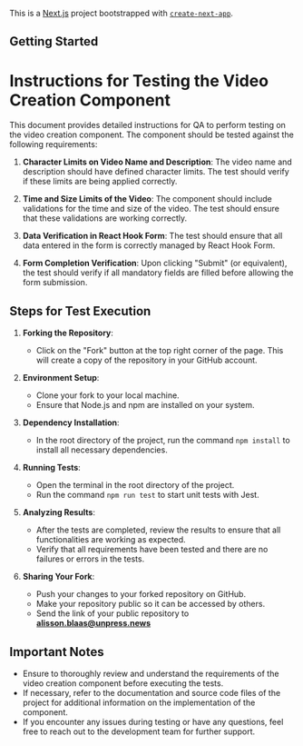 This is a [Next.js](https://nextjs.org/) project bootstrapped with [`create-next-app`](https://github.com/vercel/next.js/tree/canary/packages/create-next-app).

## Getting Started


# Instructions for Testing the Video Creation Component

This document provides detailed instructions for QA to perform testing on the video creation component. The component should be tested against the following requirements:

1. **Character Limits on Video Name and Description**: The video name and description should have defined character limits. The test should verify if these limits are being applied correctly.

2. **Time and Size Limits of the Video**: The component should include validations for the time and size of the video. The test should ensure that these validations are working correctly.

3. **Data Verification in React Hook Form**: The test should ensure that all data entered in the form is correctly managed by React Hook Form.

4. **Form Completion Verification**: Upon clicking "Submit" (or equivalent), the test should verify if all mandatory fields are filled before allowing the form submission.

## Steps for Test Execution

1. **Forking the Repository**:
   - Click on the "Fork" button at the top right corner of the page. This will create a copy of the repository in your GitHub account.

2. **Environment Setup**:
   - Clone your fork to your local machine.
   - Ensure that Node.js and npm are installed on your system.

3. **Dependency Installation**:
   - In the root directory of the project, run the command `npm install` to install all necessary dependencies.

4. **Running Tests**:
   - Open the terminal in the root directory of the project.
   - Run the command `npm run test` to start unit tests with Jest.

5. **Analyzing Results**:
   - After the tests are completed, review the results to ensure that all functionalities are working as expected.
   - Verify that all requirements have been tested and there are no failures or errors in the tests.

6. **Sharing Your Fork**:
   - Push your changes to your forked repository on GitHub.
   - Make your repository public so it can be accessed by others.
   - Send the link of your public repository to **alisson.blaas@unpress.news**

## Important Notes

- Ensure to thoroughly review and understand the requirements of the video creation component before executing the tests.
- If necessary, refer to the documentation and source code files of the project for additional information on the implementation of the component.
- If you encounter any issues during testing or have any questions, feel free to reach out to the development team for further support.
